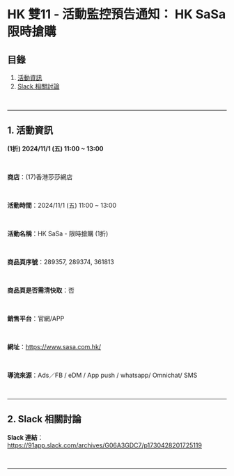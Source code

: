 # HK 雙11 - 活動監控預告通知： HK SaSa 限時搶購

## 目錄
1. [活動資訊](#1-活動資訊)
2. [Slack 相關討論](#2-slack-相關討論)

<br>

---

## 1. 活動資訊

**(1折) 2024/11/1 (五) 11:00 ~ 13:00**

<br>

**商店**：(17)香港莎莎網店

<br>

**活動時間**：2024/11/1 (五) 11:00 ~ 13:00

<br>

**活動名稱**：HK SaSa - 限時搶購 (1折)

<br>

**商品頁序號**：289357, 289374, 361813

<br>

**商品頁是否需清快取**：否

<br>

**銷售平台**：官網/APP

<br>

**網址**：https://www.sasa.com.hk/

<br>

**導流來源**：Ads／FB / eDM / App push / whatsapp/ Omnichat/ SMS

<br>

---

## 2. Slack 相關討論

**Slack 連結**：https://91app.slack.com/archives/G06A3GDC7/p1730428201725119

<br>

---
